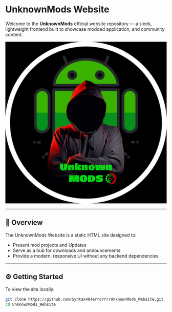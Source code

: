 # UnknownMods Website

Welcome to the **UnknownMods** official website repository — a sleek, lightweight frontend built to showcase modded application, and community content.

![Banner](assets/images/banner.png)

---

## 📖 Overview

The UnknownMods Website is a static HTML site designed to:

- Present mod projects and Updates
- Serve as a hub for downloads and announcements
- Provide a modern, responsive UI without any backend dependencies

---

## ⚙️ Getting Started

To view the site locally:

```bash
git clone https://github.com/Syntax404errorrr/UnknownMods_Website.git
cd UnknownMods_Website
